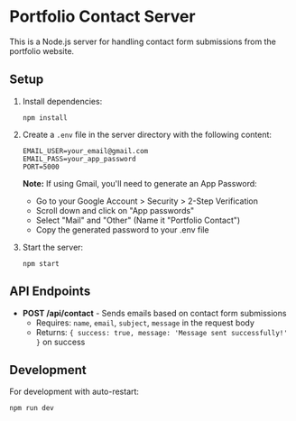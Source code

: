 
# Portfolio Contact Server

This is a Node.js server for handling contact form submissions from the portfolio website.

## Setup

1. Install dependencies:
   ```
   npm install
   ```

2. Create a `.env` file in the server directory with the following content:
   ```
   EMAIL_USER=your_email@gmail.com
   EMAIL_PASS=your_app_password
   PORT=5000
   ```

   **Note:** If using Gmail, you'll need to generate an App Password:
   - Go to your Google Account > Security > 2-Step Verification
   - Scroll down and click on "App passwords"
   - Select "Mail" and "Other" (Name it "Portfolio Contact")
   - Copy the generated password to your .env file

3. Start the server:
   ```
   npm start
   ```

## API Endpoints

- **POST /api/contact** - Sends emails based on contact form submissions
  - Requires: `name`, `email`, `subject`, `message` in the request body
  - Returns: `{ success: true, message: 'Message sent successfully!' }` on success

## Development

For development with auto-restart:
```
npm run dev
```
